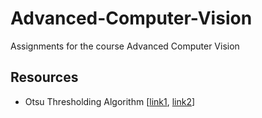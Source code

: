 # Advanced-Computer-Vision
Assignments for the course Advanced Computer Vision

## Resources
- Otsu Thresholding Algorithm [[link1](https://medium.com/@hbyacademic/otsu-thresholding-4337710dc519), [link2](http://www.labbookpages.co.uk/software/imgProc/otsuThreshold.html)]
